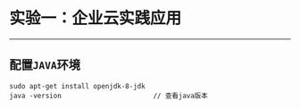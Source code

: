 # 实验一：企业云实践应用

------------------

## 配置`JAVA`环境

```
sudo apt-get install openjdk-8-jdk
java -version                       // 查看java版本
```
